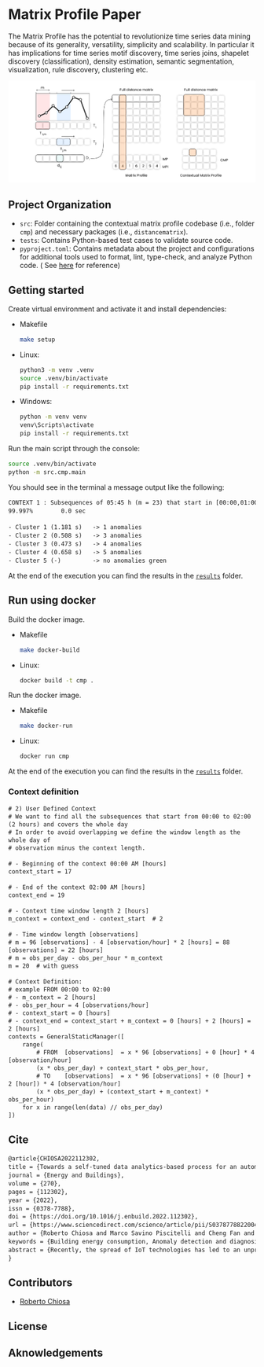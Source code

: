 # Matrix Profile Paper

The Matrix Profile has the potential to revolutionize time series data mining because of its generality, versatility,
simplicity and scalability. In particular it has implications for time series motif discovery, time series joins,
shapelet discovery (classification), density estimation, semantic segmentation, visualization, rule discovery,
clustering etc.

![](/Paper/images/Fig%201%20-%20MP%20and%20CMP%20explained%403.png)

## Project Organization

- `src`: Folder containing the contextual matrix profile codebase (i.e., folder `cmp`) and necessary packages (i.e., `distancematrix`).
- `tests`: Contains Python-based test cases to validate source code.
- `pyproject.toml`: Contains metadata about the project and configurations for additional tools used to format, lint,
  type-check, and analyze Python code. (
  See [here](https://packaging.python.org/en/latest/guides/writing-pyproject-toml/) for reference)

## Getting started

Create virtual environment and activate it and install dependencies:

- Makefile
  ```bash
  make setup
  ```
- Linux:
  ```bash
  python3 -m venv .venv
  source .venv/bin/activate
  pip install -r requirements.txt
  ```
- Windows:
  ```bash
  python -m venv venv
  venv\Scripts\activate
  pip install -r requirements.txt
  ```

Run the main script through the console:
```bash
source .venv/bin/activate
python -m src.cmp.main
```

You should see in the terminal a message output like the following:

```txt
CONTEXT 1 : Subsequences of 05:45 h (m = 23) that start in [00:00,01:00) (ctx_from00_00_to01_00_m05_45)
99.997%        0.0 sec

- Cluster 1 (1.181 s)   -> 1 anomalies
- Cluster 2 (0.508 s)   -> 3 anomalies
- Cluster 3 (0.473 s)   -> 4 anomalies
- Cluster 4 (0.658 s)   -> 5 anomalies
- Cluster 5 (-)         -> no anomalies green
```

At the end of the execution you can find the results in the [`results`](src/cmp/results) folder.


## Run using docker

Build the docker image.
- Makefile
  ```bash
  make docker-build
  ```
- Linux:
  ```bash
  docker build -t cmp .
  ```

Run the docker image.
- Makefile
  ```bash
  make docker-run
  ```
- Linux:
  ```bash
  docker run cmp
  ```

At the end of the execution you can find the results in the [`results`](src/cmp/results) folder.

### Context definition

```
# 2) User Defined Context
# We want to find all the subsequences that start from 00:00 to 02:00 (2 hours) and covers the whole day
# In order to avoid overlapping we define the window length as the whole day of
# observation minus the context length.

# - Beginning of the context 00:00 AM [hours]
context_start = 17

# - End of the context 02:00 AM [hours]
context_end = 19

# - Context time window length 2 [hours]
m_context = context_end - context_start  # 2

# - Time window length [observations]
# m = 96 [observations] - 4 [observation/hour] * 2 [hours] = 88 [observations] = 22 [hours]
# m = obs_per_day - obs_per_hour * m_context
m = 20  # with guess

# Context Definition:
# example FROM 00:00 to 02:00
# - m_context = 2 [hours]
# - obs_per_hour = 4 [observations/hour]
# - context_start = 0 [hours]
# - context_end = context_start + m_context = 0 [hours] + 2 [hours] = 2 [hours]
contexts = GeneralStaticManager([
    range(
        # FROM  [observations]  = x * 96 [observations] + 0 [hour] * 4 [observation/hour]
        (x * obs_per_day) + context_start * obs_per_hour,
        # TO    [observations]  = x * 96 [observations] + (0 [hour] + 2 [hour]) * 4 [observation/hour]
        (x * obs_per_day) + (context_start + m_context) * obs_per_hour)
    for x in range(len(data) // obs_per_day)
])
```

## Cite

```latex
@article{CHIOSA2022112302,
title = {Towards a self-tuned data analytics-based process for an automatic context-aware detection and diagnosis of anomalies in building energy consumption timeseries},
journal = {Energy and Buildings},
volume = {270},
pages = {112302},
year = {2022},
issn = {0378-7788},
doi = {https://doi.org/10.1016/j.enbuild.2022.112302},
url = {https://www.sciencedirect.com/science/article/pii/S037877882200473X},
author = {Roberto Chiosa and Marco Savino Piscitelli and Cheng Fan and Alfonso Capozzoli},
keywords = {Building energy consumption, Anomaly detection and diagnosis, Contextual matrix profile, Timeseries analytics},
abstract = {Recently, the spread of IoT technologies has led to an unprecedented acquisition of energy-related data providing accessible knowledge on the actual performance of buildings during their operation. A proper analysis of such data supports energy and facility managers in spotting valuable energy saving opportunities. In this context, anomaly detection and diagnosis (ADD) tools allow a prompt and automatic recognition of abnormal and non-optimal energy performance patterns enabling a better decision-making to reduce energy wastes and system inefficiencies. To this aim, this paper introduces a novel meter-level ADD process capable to identify energy consumption anomalies at meter-level and perform diagnosis by exploiting information at sub-load level. The process leverages supervised and unsupervised analytics techniques coupled with the distance-based contextual matrix profile (CMP) algorithm to discover infrequent subsequences in energy consumption timeseries considering specific boundary conditions. The proposed process has self-tuning capabilities and can rank anomalies at both meter and sub-load level by means of robust severity score. The methodology is tested on one-year energy consumption timeseries of a medium/low voltage transformation cabin of the university campus of Politecnico di Torino leading to the detection of 55 anomalous subsequences that are diagnosed by analysing a group of 8 different sub-loads.}
}
```

## Contributors

- [Roberto Chiosa]()

## License

## Aknowledgements

